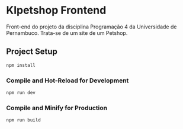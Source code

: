 # KIpetshop Frontend

Front-end do projeto da disciplina Programação 4 da Universidade de Pernambuco. Trata-se de um site de um Petshop.

## Project Setup

```sh
npm install
```

### Compile and Hot-Reload for Development

```sh
npm run dev
```

### Compile and Minify for Production

```sh
npm run build
```
